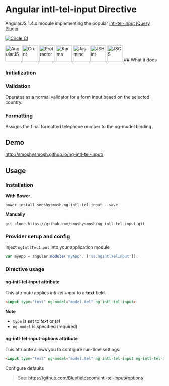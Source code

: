 # Angular intl-tel-input Directive

AngularJS 1.4.x module implementing the popular [intl-tel-input jQuery Plugin](https://github.com/Bluefieldscom/intl-tel-input)

[![Circle CI](https://circleci.com/gh/SmoshySmosh/ng-intl-tel-input.svg?style=svg)](https://circleci.com/gh/SmoshySmosh/ng-intl-tel-input)

<a href="https://angularjs.org/">
    <img height="50"    src="https://d1xwtr0qwr70yv.cloudfront.net/assets/tech/angularjs-bb8c730bb5b75b4d49ed14cc6318eb6d.svg" alt="AngularJS">
</a>
<a href="http://gruntjs.com/">
    <img height="50" src="http://gruntjs.com/img/grunt-logo-no-wordmark.svg" alt="Grunt">
</a>
<a href="https://angular.github.io/protractor/">
    <img height="50" src="http://g00glen00b.be/wp-content/uploads/2015/10/protractor-logo1.png" alt="Protractor">
</a>
<a href="https://karma-runner.github.io/">
    <img height="50" src="https://worldvectorlogo.com/logos/karma.svg" alt="Karma">
</a>
<a href="http://jasmine.github.io/">
    <img height="50" src="https://upload.wikimedia.org/wikipedia/en/thumb/2/22/Logo_jasmine.svg/1028px-Logo_jasmine.svg.png" alt="Jasmine">
</a>
<a href="http://jshint.com/">
    <img height="50" src="http://jshint.com/res/jshint-dark.png" alt="JSHint">
</a>
<a href="http://jscs.info/">
    <img height="50" src="https://worldvectorlogo.com/logos/jscs.svg" alt="JSCS">
</a>
## What it does

### Initialization

### Validation

Operates as a normal validator for a form input based on the selected country.

### Formatting

Assigns the final formatted telephone number to the ng-model binding.

## Demo

http://smoshysmosh.github.io/ng-intl-tel-input/

## Usage

### Installation

**With Bower**

`bower install smoshysmosh-ng-intl-tel-input --save`

**Manually**

`git clone https://github.com/smoshysmosh/ng-intl-tel-input.git`

### Provider setup and config

Inject `ngIntlTelInput` into your application module

```javascript
var myApp = angular.module('myApp', ['ss.ngIntlTelInput']);
```

### Directive usage

#### ng-intl-tel-input attribute

This attribute applies _intl-tel-input_ to a **text** field.

```html
<input type="text" ng-model="model.tel" ng-intl-tel-input>
```

**Note**

* `type` is set to *text* or *tel*
* `ng-model` is specified (required)

#### ng-intl-tel-input-options attribute

This attribute allows you to configure run-time settings.

```html
<input type="text" ng-model="model.tel" ng-intl-tel-input ng-intl-tel-input-options="{initialCountry: 'gb'}">
```
Configure defaults

> See: https://github.com/Bluefieldscom/intl-tel-input#options
